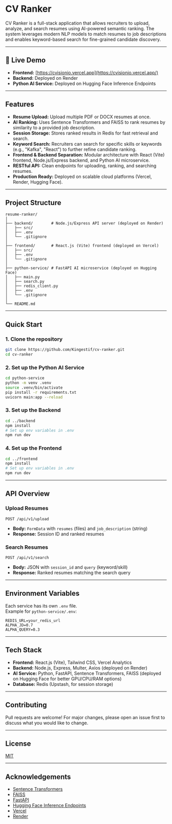 # CV Ranker

CV Ranker is a full-stack application that allows recruiters to upload, analyze, and search resumes using AI-powered semantic ranking. The system leverages modern NLP models to match resumes to job descriptions and enables keyword-based search for fine-grained candidate discovery.

---

## 🚀 Live Demo

- **Frontend:** [https://cvisionio.vercel.app](https://cvisionio.vercel.app/) 
- **Backend:** Deployed on Render
- **Python AI Service:** Deployed on Hugging Face Inference Endpoints

---

## Features

- **Resume Upload:** Upload multiple PDF or DOCX resumes at once.
- **AI Ranking:** Uses Sentence Transformers and FAISS to rank resumes by similarity to a provided job description.
- **Session Storage:** Stores ranked results in Redis for fast retrieval and search.
- **Keyword Search:** Recruiters can search for specific skills or keywords (e.g., "Kafka", "React") to further refine candidate ranking.
- **Frontend & Backend Separation:** Modular architecture with React (Vite) frontend, Node.js/Express backend, and Python AI microservice.
- **RESTful API:** Clean endpoints for uploading, ranking, and searching resumes.
- **Production Ready:** Deployed on scalable cloud platforms (Vercel, Render, Hugging Face).

---

## Project Structure

```
resume-ranker/
│
├── backend/        # Node.js/Express API server (deployed on Render)
│   ├── src/
│   ├── .env
│   └── .gitignore
│
├── frontend/       # React.js (Vite) frontend (deployed on Vercel)
│   ├── src/
│   ├── .env
│   └── .gitignore
│
├── python-service/ # FastAPI AI microservice (deployed on Hugging Face)
│   ├── main.py
│   ├── search.py
│   ├── redis_client.py
│   ├── .env
│   └── .gitignore
│
└── README.md
```

---

## Quick Start

### 1. Clone the repository

```bash
git clone https://github.com/Kingestif/cv-ranker.git
cd cv-ranker
```

### 2. Set up the Python AI Service

```bash
cd python-service
python -m venv .venv
source .venv/bin/activate
pip install -r requirements.txt
uvicorn main:app --reload
```

### 3. Set up the Backend

```bash
cd ../backend
npm install
# Set up env variables in .env
npm run dev
```

### 4. Set up the Frontend

```bash
cd ../frontend
npm install
# Set up env variables in .env
npm run dev
```

---

## API Overview

### **Upload Resumes**

`POST /api/v1/upload`

- **Body:** `FormData` with `resumes` (files) and `job_description` (string)
- **Response:** Session ID and ranked resumes

### **Search Resumes**

`POST /api/v1/search`

- **Body:** JSON with `session_id` and `query` (keyword/skill)
- **Response:** Ranked resumes matching the search query

---

## Environment Variables

Each service has its own `.env` file.  
Example for `python-service/.env`:

```
REDIS_URL=your_redis_url
ALPHA_JD=0.7
ALPHA_QUERY=0.3
```

---

## Tech Stack

- **Frontend:** React.js (Vite), Tailwind CSS, Vercel Analytics
- **Backend:** Node.js, Express, Multer, Axios (deployed on Render)
- **AI Service:** Python, FastAPI, Sentence Transformers, FAISS (deployed on Hugging Face for better GPU/CPU/RAM options)
- **Database:** Redis (Upstash, for session storage)

---

## Contributing

Pull requests are welcome! For major changes, please open an issue first to discuss what you would like to change.

---

## License

[MIT](LICENSE)

---

## Acknowledgements

- [Sentence Transformers](https://www.sbert.net/)
- [FAISS](https://github.com/facebookresearch/faiss)
- [FastAPI](https://fastapi.tiangolo.com/)
- [Hugging Face Inference Endpoints](https://huggingface.co/inference-endpoints)
- [Vercel](https://vercel.com/)
- [Render](https://render.com/)